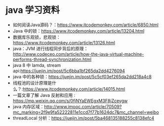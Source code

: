 # java 学习资料
* 如何阅读Java源码？：https://www.itcodemonkey.com/article/6850.html
* Java 中的锁：https://www.itcodemonkey.com/article/13204.html
* 数据库乐观锁，悲观锁：https://www.itcodemonkey.com/article/13126.html
* java：JVM 进行线程同步背后的原理：http://www.codeceo.com/article/how-the-java-virtual-machine-performs-thread-synchronization.html
* java 8 中 lamda, stream api:https://juejin.im/post/5c6bba1bf265da2dd4276094
* java 中的各种锁：https://juejin.im/post/5c5cf03ef265da2dd218a4c8
* 线程池的设计原理是什么？:https://www.itcodemonkey.com/article/14015.html
* 一篇文章了解 Java 反射和应用 : https://mp.weixin.qq.com/s/0fjNYaEWEgxM3F8jZceygw
* java 内存区域：http://www.imooc.com/article/70509?mc_marking=2f9e9fa52222811e1ccd7f77b1624dc7&mc_channel=weibo
* threadLocal 分析：https://juejin.im/post/5ba468135188255c8138efc4